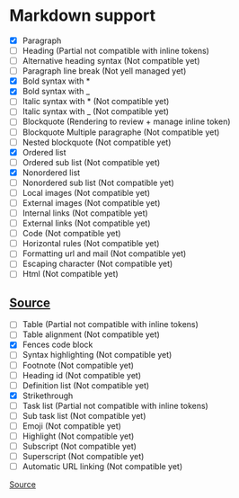 # Markdown support

- [x] Paragraph
- [ ] Heading (Partial not compatible with inline tokens)
- [ ] Alternative heading syntax (Not compatible yet)
- [ ] Paragraph line break (Not yell managed yet)
- [x] Bold syntax with *
- [x] Bold syntax with _
- [ ] Italic syntax with * (Not compatible yet)
- [ ] Italic syntax with _ (Not compatible yet)
- [ ] Blockquote (Rendering to review + manage inline token)
- [ ] Blockquote Multiple paragraphe (Not compatible yet)
- [ ] Nested blockquote (Not compatible yet)
- [x] Ordered list
- [ ] Ordered sub list (Not compatible yet)
- [x] Nonordered list
- [ ] Nonordered sub list (Not compatible yet)
- [ ] Local images (Not compatible yet)
- [ ] External images (Not compatible yet)
- [ ] Internal links (Not compatible yet)
- [ ] External links (Not compatible yet)
- [ ] Code (Not compatible yet)
- [ ] Horizontal rules (Not compatible yet)
- [ ] Formatting url and mail (Not compatible yet)
- [ ] Escaping character (Not compatible yet)
- [ ] Html (Not compatible yet)

[Source](https://www.markdownguide.org/basic-syntax/#code)
--------------------

- [ ] Table (Partial not compatible with inline tokens)
- [ ] Table alignment (Not compatible yet)
- [x] Fences code block
- [ ] Syntax highlighting (Not compatible yet)
- [ ] Footnote (Not compatible yet)
- [ ] Heading id (Not compatible yet)
- [ ] Definition list (Not compatible yet)
- [x] Strikethrough
- [ ] Task list (Partial not compatible with inline tokens)
- [ ] Sub task list (Not compatible yet)
- [ ] Emoji (Not compatible yet)
- [ ] Highlight (Not compatible yet)
- [ ] Subscript (Not compatible yet)
- [ ] Superscript (Not compatible yet)
- [ ] Automatic URL linking (Not compatible yet)

[Source](https://www.markdownguide.org/extended-syntax/)